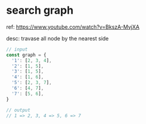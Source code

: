 # search graph

ref: <https://www.youtube.com/watch?v=BkszA-MvjXA>

desc: travase all node by the nearest side

```typescript
// input
const graph = {
  '1': [2, 3, 4],
  '2': [1, 5],
  '3': [1, 5],
  '4': [1, 6],
  '5': [2, 3, 7],
  '6': [4, 7],
  '7': [5, 6],
}
```

```typescript
// output
// 1 => 2, 3, 4 => 5, 6 => 7
```
